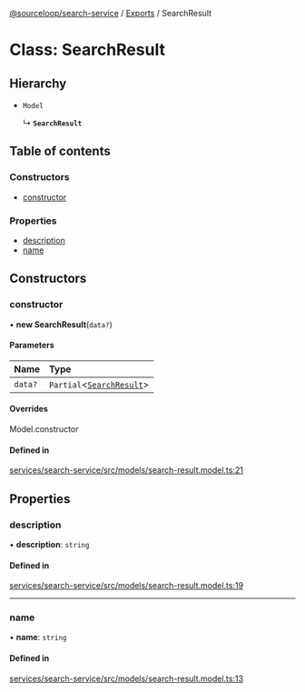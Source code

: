 [@sourceloop/search-service](../README.md) / [Exports](../modules.md) / SearchResult

# Class: SearchResult

## Hierarchy

- `Model`

  ↳ **`SearchResult`**

## Table of contents

### Constructors

- [constructor](SearchResult.md#constructor)

### Properties

- [description](SearchResult.md#description)
- [name](SearchResult.md#name)

## Constructors

### constructor

• **new SearchResult**(`data?`)

#### Parameters

| Name | Type |
| :------ | :------ |
| `data?` | `Partial`<[`SearchResult`](SearchResult.md)\> |

#### Overrides

Model.constructor

#### Defined in

[services/search-service/src/models/search-result.model.ts:21](https://github.com/sourcefuse/loopback4-microservice-catalog/blob/00e854d46/services/search-service/src/models/search-result.model.ts#L21)

## Properties

### description

• **description**: `string`

#### Defined in

[services/search-service/src/models/search-result.model.ts:19](https://github.com/sourcefuse/loopback4-microservice-catalog/blob/00e854d46/services/search-service/src/models/search-result.model.ts#L19)

___

### name

• **name**: `string`

#### Defined in

[services/search-service/src/models/search-result.model.ts:13](https://github.com/sourcefuse/loopback4-microservice-catalog/blob/00e854d46/services/search-service/src/models/search-result.model.ts#L13)
